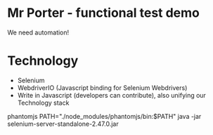 # Mr Porter - functional test demo

We need automation!

# Technology

- Selenium
- WebdriverIO (Javascript binding for Selenium Webdrivers)
- Write in Javascript (developers can contribute), also unifying our Technology stack

phantomjs
PATH="./node_modules/phantomjs/bin:$PATH" java -jar selenium-server-standalone-2.47.0.jar
